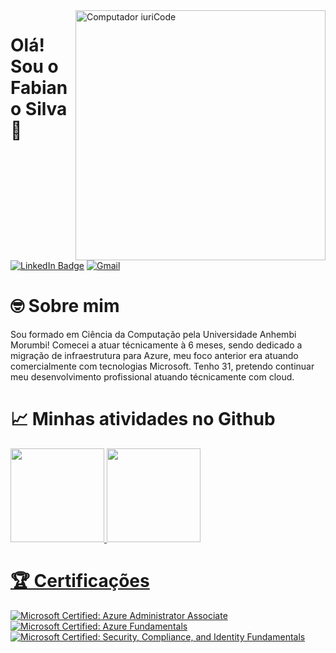 <img src="https://i.giphy.com/media/qgQUggAC3Pfv687qPC/giphy.webp" min-width="400px" max-width="400px" width="400px" align="right" alt="Computador iuriCode">

# Olá! Sou o Fabiano Silva 👋
[![LinkedIn Badge](https://img.shields.io/badge/LinkedIn-Profile-informational?style=flat&logo=linkedin&logoColor=white&color=0D76A8)](https://www.linkedin.com/in/fasilv/)
[![Gmail](https://img.shields.io/badge/-Gmail-c14438?style=flat&logo=Gmail&logoColor=white)](mailto:fabianogma@gmail.com)

# 🤓 Sobre mim

<p align="left">
  Sou formado em Ciência da Computação pela Universidade Anhembi Morumbi! Comecei a atuar técnicamente à 6 meses, sendo dedicado a migração de infraestrutura para Azure, meu foco anterior era atuando comercialmente com tecnologias Microsoft. Tenho 31, pretendo continuar meu desenvolvimento profissional atuando técnicamente com cloud.
</p>

# 📈 Minhas atividades no Github
<div>
  <a href="https://github.com/fabianogma">
  <img height="150em" src="https://github-readme-stats-git-masterrstaa-rickstaa.vercel.app/api?username=fabianogma&count_private=true&show_icons=true&theme=solarized-dark&include_all_commits=true&locale=pt-br"/>
  <img height="150em" src="https://github-readme-stats-git-masterrstaa-rickstaa.vercel.app/api/top-langs/?username=fabianogma&count_private=true&show_icons=true&theme=solarized-dark&layout=compact&hide=less,hack&locale=pt-br" />
</div>

# 🏆 Certificações
<!--START_SECTION:badges-->

[![Microsoft Certified: Azure Administrator Associate](https://images.credly.com/size/96x96/images/336eebfc-0ac3-4553-9a67-b402f491f185/azure-administrator-associate-600x600.png)](https://www.credly.com/earner/earned/badge/0842941f-bcb7-4510-b437-b8e60ec9f790 "Microsoft Certified: Azure Administrator Associate")
[![Microsoft Certified: Azure Fundamentals](https://images.credly.com/size/96x96/images/be8fcaeb-c769-4858-b567-ffaaa73ce8cf/image.png)](https://www.credly.com/earner/earned/badge/40c5a645-550e-43fd-9b95-dae455361fed "Microsoft Certified: Azure Fundamentals")
[![Microsoft Certified: Security, Compliance, and Identity Fundamentals](https://images.credly.com/size/96x96/images/fc1352af-87fa-4947-ba54-398a0e63322e/security-compliance-and-identity-fundamentals-600x600.png)](https://www.credly.com/earner/earned/badge/5819fcef-78f6-4f1e-b376-f3e5001c29d2 "Microsoft Certified: Security, Compliance, and Identity Fundamentals")

<!--END_SECTION:badges-->
